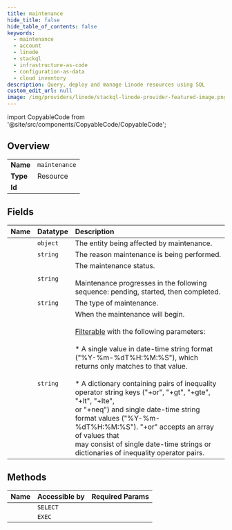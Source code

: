```yaml
---
title: maintenance
hide_title: false
hide_table_of_contents: false
keywords:
  - maintenance
  - account
  - linode    
  - stackql
  - infrastructure-as-code
  - configuration-as-data
  - cloud inventory
description: Query, deploy and manage Linode resources using SQL
custom_edit_url: null
image: /img/providers/linode/stackql-linode-provider-featured-image.png
---
```


import CopyableCode from '@site/src/components/CopyableCode/CopyableCode';




## Overview
<table><tbody>
<tr><td><b>Name</b></td><td><code>maintenance</code></td></tr>
<tr><td><b>Type</b></td><td>Resource</td></tr>
<tr><td><b>Id</b></td><td><CopyableCode code="linode.account.maintenance" /></td></tr>
</tbody></table>

## Fields
| Name | Datatype | Description |
|:-----|:---------|:------------|
| <CopyableCode code="entity" /> | `object` | The entity being affected by maintenance.<br /> |
| <CopyableCode code="reason" /> | `string` | The reason maintenance is being performed.<br /> |
| <CopyableCode code="status" /> | `string` | The maintenance status.<br /><br />Maintenance progresses in the following sequence: pending, started, then completed.<br /> |
| <CopyableCode code="type" /> | `string` | The type of maintenance.<br /> |
| <CopyableCode code="when" /> | `string` | When the maintenance will begin.<br /><br />[Filterable](/docs/api/#filtering-and-sorting) with the following parameters:<br /><br />* A single value in date-time string format ("%Y-%m-%dT%H:%M:%S"), which returns only matches to that value.<br /><br />* A dictionary containing pairs of inequality operator string keys ("+or", "+gt", "+gte", "+lt", "+lte",<br />or "+neq") and single date-time string format values ("%Y-%m-%dT%H:%M:%S"). "+or" accepts an array of values that<br />may consist of single date-time strings or dictionaries of inequality operator pairs.<br /> |
## Methods
| Name | Accessible by | Required Params |
|:-----|:--------------|:----------------|
| <CopyableCode code="getMaintenance" /> | `SELECT` |  |
| <CopyableCode code="_getMaintenance" /> | `EXEC` |  |
